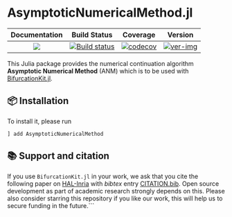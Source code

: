# AsymptoticNumericalMethod.jl

| **Documentation** | **Build Status** | **Coverage** | **Version** |
| :-: | :-: | :-: | :-: |
| [![](https://img.shields.io/badge/docs-dev-blue.svg)](https://bifurcationkit.github.io/BifurcationKitDocs.jl/dev/ANM/) | [![Build status](https://github.com/bifurcationkit/AsymptoticNumericalMethod.jl/workflows/CI/badge.svg)](https://github.com/bifurcationkit/AsymptoticNumericalMethod.jl/actions) | [![codecov](https://codecov.io/gh/bifurcationkit/AsymptoticNumericalMethod.jl/branch/master/graph/badge.svg)](https://codecov.io/gh/bifurcationkit/AsymptoticNumericalMethod.jl) | [![ver-img]][ver-url] |

[ver-img]: https://juliahub.com/docs/AsymptoticNumericalMethod/version.svg
[ver-url]: https://juliahub.com/ui/Packages/BifurcationKit/UDEDl

This Julia package provides the numerical continuation algorithm **Asymptotic Numerical Method** (ANM) which is to be used with [BifurcationKit.jl](https://github.com/bifurcationkit/BifurcationKit.jl).

## 📦 Installation

To install it, please run

`] add AsymptoticNumericalMethod`

## 📚 Support and citation
If you use `BifurcationKit.jl` in your work, we ask that you cite the following paper on [HAL-Inria](https://hal.archives-ouvertes.fr/hal-02902346) with *bibtex* entry [CITATION.bib](https://github.com/bifurcationkit/BifurcationKit.jl/blob/master/CITATION.bib). Open source development as part of academic research strongly depends on this. Please also consider starring this repository if you like our work, this will help us to secure funding in the future.```

